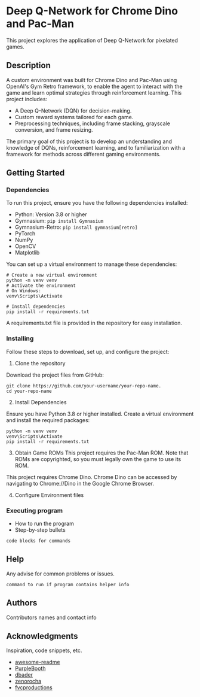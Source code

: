 # Deep Q-Network for Chrome Dino and Pac-Man

This project explores the application of Deep Q-Network for pixelated games.

## Description

A custom environment was built for Chrome Dino and Pac-Man using OpenAI's Gym Retro framework, to enable
the agent to interact with the game and learn optimal strategies through reinforcement learning. This project
includes: 
* A Deep Q-Network (DQN) for decision-making.
* Custom reward systems tailored for each game.
* Preprocessing techniques, including frame stacking, grayscale conversion, and frame resizing.

The primary goal of this project is to develop an understanding and knowledge of DQNs, reinforcement learning, and to familiarization
with a framework for methods across different gaming environments.

## Getting Started

### Dependencies

To run this project, ensure you have the following dependencies installed:

* Python: Version 3.8 or higher
* Gymnasium: `pip install Gymnasium`
* Gymnasium-Retro: `pip install gymnasium[retro]`
* PyTorch
* NumPy
* OpenCV
* Matplotlib

You can set up a virtual environment to manage these dependencies:
```
# Create a new virtual environment
python -m venv venv
# Activate the environment
# On Windows:
venv\Scripts\Activate

# Install dependencies
pip install -r requirements.txt
```
A requirements.txt file is provided in the repository for easy installation.

### Installing
Follow these steps to download, set up, and configure the project:

1. Clone the repository

Download the project files from GitHub:
```
git clone https://github.com/your-username/your-repo-name.
cd your-repo-name
```

2. Install Dependencies

Ensure you have Python 3.8 or higher installed. Create a virtual environment and install the required packages:
```
python -m venv venv
venv\Scripts\Activate
pip install -r requirements.txt
```

3. Obtain Game ROMs
This project requires the Pac-Man ROM. Note that ROMs are copyrighted, so you must legally own the game to use 
its ROM. 

This project requires Chrome Dino. Chrome Dino can be accessed by navigating to Chrome://Dino in the Google Chrome Browser.

4. Configure Environment files



### Executing program

* How to run the program
* Step-by-step bullets
```
code blocks for commands
```

## Help

Any advise for common problems or issues.
```
command to run if program contains helper info
```

## Authors

Contributors names and contact info


## Acknowledgments

Inspiration, code snippets, etc.
* [awesome-readme](https://github.com/matiassingers/awesome-readme)
* [PurpleBooth](https://gist.github.com/PurpleBooth/109311bb0361f32d87a2)
* [dbader](https://github.com/dbader/readme-template)
* [zenorocha](https://gist.github.com/zenorocha/4526327)
* [fvcproductions](https://gist.github.com/fvcproductions/1bfc2d4aecb01a834b46)